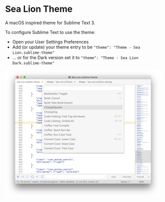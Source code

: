 # Sea Lion Theme

A macOS inspired theme for Sublime Text 3.

To configure Sublime Text to use the theme:

* Open your User Settings Preferences
* Add (or update) your theme entry to be `"theme": "Theme - Sea Lion.sublime-theme"`
* ... or for the Dark version set it to `"theme": "Theme - Sea Lion Dark.sublime-theme"`

![](https://raw.githubusercontent.com/braver/theme-sea-lion/master/screenshot.png)

